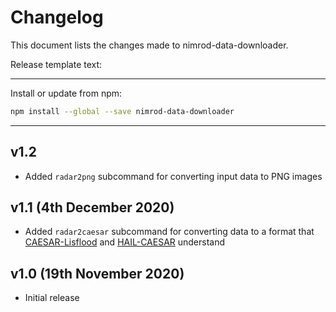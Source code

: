 # Changelog
This document lists the changes made to nimrod-data-downloader.

Release template text:

-----

Install or update from npm:

```bash
npm install --global --save nimrod-data-downloader
```

-----


## v1.2
 - Added `radar2png` subcommand for converting input data to PNG images


## v1.1 (4th December 2020)
 - Added `radar2caesar` subcommand for converting data to a format that [CAESAR-Lisflood](https://sourceforge.net/projects/caesar-lisflood/) and [HAIL-CAESAR](https://github.com/dvalters/HAIL-CAESAR) understand


## v1.0 (19th November 2020)
 - Initial release

